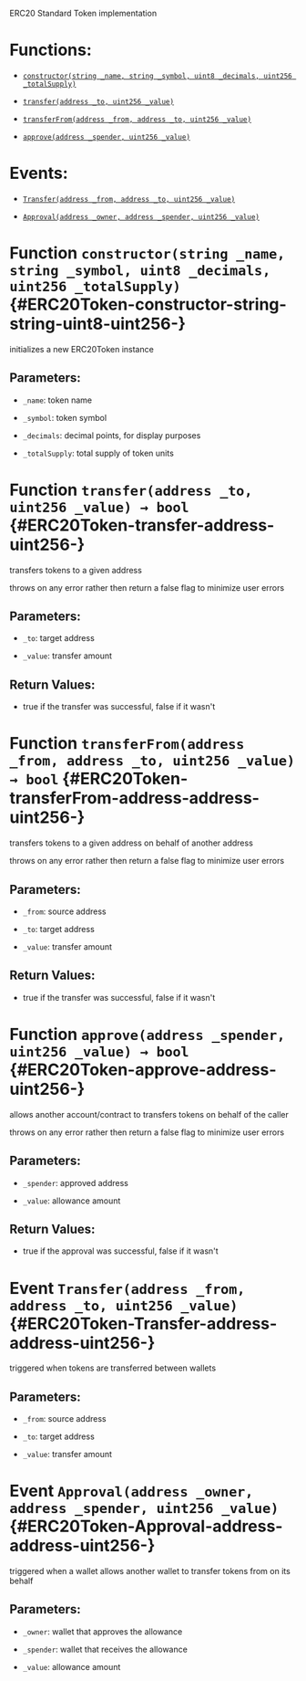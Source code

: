 ERC20 Standard Token implementation

# Functions:

- [`constructor(string _name, string _symbol, uint8 _decimals, uint256 _totalSupply)`](#ERC20Token-constructor-string-string-uint8-uint256-)

- [`transfer(address _to, uint256 _value)`](#ERC20Token-transfer-address-uint256-)

- [`transferFrom(address _from, address _to, uint256 _value)`](#ERC20Token-transferFrom-address-address-uint256-)

- [`approve(address _spender, uint256 _value)`](#ERC20Token-approve-address-uint256-)

# Events:

- [`Transfer(address _from, address _to, uint256 _value)`](#ERC20Token-Transfer-address-address-uint256-)

- [`Approval(address _owner, address _spender, uint256 _value)`](#ERC20Token-Approval-address-address-uint256-)

# Function `constructor(string _name, string _symbol, uint8 _decimals, uint256 _totalSupply)` {#ERC20Token-constructor-string-string-uint8-uint256-}

initializes a new ERC20Token instance

## Parameters:

- `_name`:        token name

- `_symbol`:      token symbol

- `_decimals`:    decimal points, for display purposes

- `_totalSupply`: total supply of token units

# Function `transfer(address _to, uint256 _value) → bool` {#ERC20Token-transfer-address-uint256-}

transfers tokens to a given address

throws on any error rather then return a false flag to minimize user errors

## Parameters:

- `_to`:      target address

- `_value`:   transfer amount

## Return Values:

- true if the transfer was successful, false if it wasn't

# Function `transferFrom(address _from, address _to, uint256 _value) → bool` {#ERC20Token-transferFrom-address-address-uint256-}

transfers tokens to a given address on behalf of another address

throws on any error rather then return a false flag to minimize user errors

## Parameters:

- `_from`:    source address

- `_to`:      target address

- `_value`:   transfer amount

## Return Values:

- true if the transfer was successful, false if it wasn't

# Function `approve(address _spender, uint256 _value) → bool` {#ERC20Token-approve-address-uint256-}

allows another account/contract to transfers tokens on behalf of the caller

throws on any error rather then return a false flag to minimize user errors

## Parameters:

- `_spender`: approved address

- `_value`:   allowance amount

## Return Values:

- true if the approval was successful, false if it wasn't

# Event `Transfer(address _from, address _to, uint256 _value)` {#ERC20Token-Transfer-address-address-uint256-}

triggered when tokens are transferred between wallets

## Parameters:

- `_from`:    source address

- `_to`:      target address

- `_value`:   transfer amount

# Event `Approval(address _owner, address _spender, uint256 _value)` {#ERC20Token-Approval-address-address-uint256-}

triggered when a wallet allows another wallet to transfer tokens from on its behalf

## Parameters:

- `_owner`:   wallet that approves the allowance

- `_spender`: wallet that receives the allowance

- `_value`:   allowance amount
